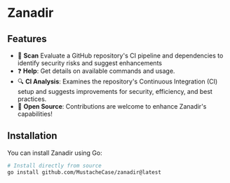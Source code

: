 # Zanadir

## Features

- 📂 **Scan** Evaluate a GitHub repository's CI pipeline and dependencies to identify security risks and suggest enhancements
- ❓ **Help**: Get details on available commands and usage.
- 🔍 **CI Analysis**: Examines the repository's Continuous Integration (CI) setup and suggests improvements for security, efficiency, and best practices.
- 🚀 **Open Source**: Contributions are welcome to enhance Zanadir's capabilities!

## Installation

You can install Zanadir using Go:

```sh
# Install directly from source
go install github.com/MustacheCase/zanadir@latest
